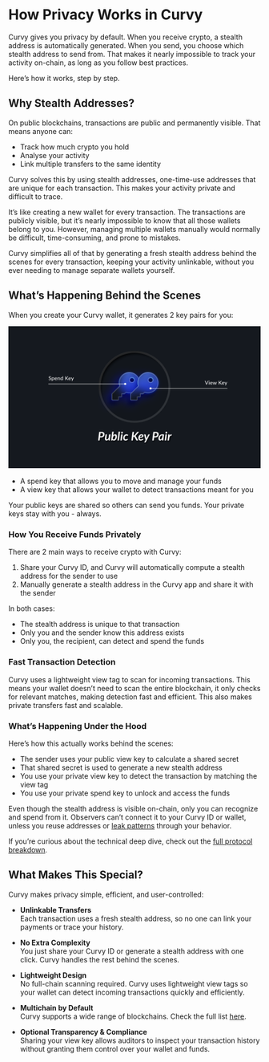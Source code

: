 # How Privacy Works in Curvy

Curvy gives you privacy by default. When you receive crypto, a stealth address is automatically generated. When you send, you choose which stealth address to send from. That makes it nearly impossible to track your activity on-chain, as long as you follow best practices.

Here’s how it works, step by step. 

## Why Stealth Addresses?

On public blockchains, transactions are public and permanently visible. That means anyone can:

- Track how much crypto you hold
- Analyse your activity
- Link multiple transfers to the same identity

Curvy solves this by using stealth addresses, one-time-use addresses that are unique for each transaction. This makes your activity private and difficult to trace.

It’s like creating a new wallet for every transaction. The transactions are publicly visible, but it’s nearly impossible to know that all those wallets belong to you. However, managing multiple wallets manually would normally be difficult, time-consuming, and prone to mistakes.

Curvy simplifies all of that by generating a fresh stealth address behind the scenes for every transaction, keeping your activity unlinkable, without you ever needing to manage separate wallets yourself.

## What’s Happening Behind the Scenes

When you create your Curvy wallet, it generates 2 key pairs for you:

![Public Key Pair](./public/images/public_key_pair.png)

- A spend key that allows you to move and manage your funds
- A view key that allows your wallet to detect transactions meant for you

Your public keys are shared so others can send you funds. Your private keys stay with you - always.

### How You Receive Funds Privately

There are 2 main ways to receive crypto with Curvy:

1. Share your Curvy ID, and Curvy will automatically compute a stealth address for the sender to use
2. Manually generate a stealth address in the Curvy app and share it with the sender
 
In both cases:

- The stealth address is unique to that transaction  
- Only you and the sender know this address exists  
- Only you, the recipient, can detect and spend the funds

### Fast Transaction Detection

Curvy uses a lightweight view tag to scan for incoming transactions. This means your wallet doesn’t need to scan the entire blockchain, it only checks for relevant matches, making detection fast and efficient. This also makes private transfers fast and scalable.

### What’s Happening Under the Hood

Here’s how this actually works behind the scenes:

- The sender uses your public view key to calculate a shared secret  
- That shared secret is used to generate a new stealth address  
- You use your private view key to detect the transaction by matching the view tag  
- You use your private spend key to unlock and access the funds

Even though the stealth address is visible on-chain, only you can recognize and spend from it. Observers can’t connect it to your Curvy ID or wallet, unless you reuse addresses or [leak patterns](./best-practices-for-maximum-pivacy.html#best-practices-for-maximum-privacy) through your behavior.

If you’re curious about the technical deep dive, check out the [full protocol breakdown](./technical-documentation.html).

## What Makes This Special?

Curvy makes privacy simple, efficient, and user-controlled:

- **Unlinkable Transfers**  
  Each transaction uses a fresh stealth address, so no one can link your payments or trace your history.

- **No Extra Complexity**  
  You just share your Curvy ID or generate a stealth address with one click. Curvy handles the rest behind the scenes.

- **Lightweight Design**  
  No full-chain scanning required. Curvy uses lightweight view tags so your wallet can detect incoming transactions quickly and efficiently.

- **Multichain by Default**  
  Curvy supports a wide range of blockchains. Check the full list [here](./wallets-and-networks.html#supported-networks).

- **Optional Transparency & Compliance**  
  Sharing your view key allows auditors to inspect your transaction history without granting them control over your wallet and funds.

